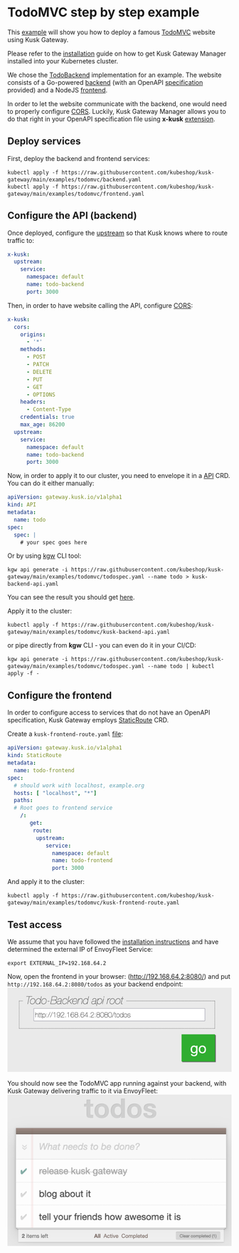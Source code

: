 # TodoMVC step by step example

This [example](/examples/todomvc) will show you how to deploy a famous [TodoMVC](https://todomvc.com/) website using Kusk Gateway.

Please refer to the [installation](/docs/installation.md) guide on how to get Kusk Gateway Manager installed into your Kubernetes cluster.

We chose the [TodoBackend](http://www.todobackend.com/) implementation for an example. The website consists of a Go-powered
[backend](/examples/todomvc/backend) (with an OpenAPI [specification](/examples/todomvc/todospec.yaml) provided) and a NodeJS [frontend](/examples/todomvc/frontend).

In order to let the website communicate with the backend, one would need to properly configure [CORS](https://developer.mozilla.org/en-US/docs/Web/HTTP/CORS).
Luckily, Kusk Gateway Manager allows you to do that right in your OpenAPI specification file using **x-kusk** [extension](/docs/extension.md).

## Deploy services

First, deploy the backend and frontend services:
```
kubectl apply -f https://raw.githubusercontent.com/kubeshop/kusk-gateway/main/examples/todomvc/backend.yaml
kubectl apply -f https://raw.githubusercontent.com/kubeshop/kusk-gateway/main/examples/todomvc/frontend.yaml
```

## Configure the API (backend)

Once deployed, configure the [upstream](/docs/extension.md#upstream) so that Kusk knows where to route traffic to:
```yaml
x-kusk:
  upstream:
    service:
      namespace: default
      name: todo-backend
      port: 3000
```

Then, in order to have website calling the API, configure [CORS](/docs/extension.md#cors):
```yaml
x-kusk:
  cors:
    origins:
      - '*'
    methods:
      - POST
      - PATCH
      - DELETE
      - PUT
      - GET
      - OPTIONS
    headers:
      - Content-Type
    credentials: true
    max_age: 86200
  upstream:
    service:
      namespace: default
      name: todo-backend
      port: 3000
```

Now, in order to apply it to our cluster, you need to envelope it in a [API](/docs/customresources/api.md) CRD.
You can do it either manually:
```yaml
apiVersion: gateway.kusk.io/v1alpha1
kind: API
metadata:
  name: todo
spec:
  spec: |
    # your spec goes here
```
Or by using [kgw](https://github.com/kubeshop/kgw) CLI tool:
```
kgw api generate -i https://raw.githubusercontent.com/kubeshop/kusk-gateway/main/examples/todomvc/todospec.yaml --name todo > kusk-backend-api.yaml
```

You can see the result you should get [here](/examples/todomvc/kusk-backend-api.yaml).

Apply it to the cluster:
```
kubectl apply -f https://raw.githubusercontent.com/kubeshop/kusk-gateway/main/examples/todomvc/kusk-backend-api.yaml
```

or pipe directly from **kgw** CLI - you can even do it in your CI/CD:
```
kgw api generate -i https://raw.githubusercontent.com/kubeshop/kusk-gateway/main/examples/todomvc/todospec.yaml --name todo | kubectl apply -f -

```

## Configure the frontend

In order to configure access to services that do not have an OpenAPI specification,
Kusk Gateway employs [StaticRoute](/docs/customresources/staticroute.md) CRD.

Create a `kusk-frontend-route.yaml` [file](/examples/todomvc/kusk-frontend-route.yaml):

```yaml
apiVersion: gateway.kusk.io/v1alpha1
kind: StaticRoute
metadata:
  name: todo-frontend
spec:
  # should work with localhost, example.org
  hosts: [ "localhost", "*"]
  paths:
  # Root goes to frontend service
    /: 
       get:
        route:
         upstream:
            service:
              namespace: default
              name: todo-frontend
              port: 3000
```

And apply it to the cluster:
```
kubectl apply -f https://raw.githubusercontent.com/kubeshop/kusk-gateway/main/examples/todomvc/kusk-frontend-route.yaml
```

## Test access
We assume that you have followed the [installation instructions](/docs/installation.md) and have determined the external IP of EnvoyFleet Service:

```
export EXTERNAL_IP=192.168.64.2
```

Now, open the frontend in your browser: (http://192.168.64.2:8080/) and put `http://192.168.64.2:8080/todos` as your backend endpoint:
![todobackend url prompt](todobackend-prompt.png)

You should now see the TodoMVC app running against your backend, with Kusk Gateway delivering traffic to it via EnvoyFleet:
![result](result.png)
